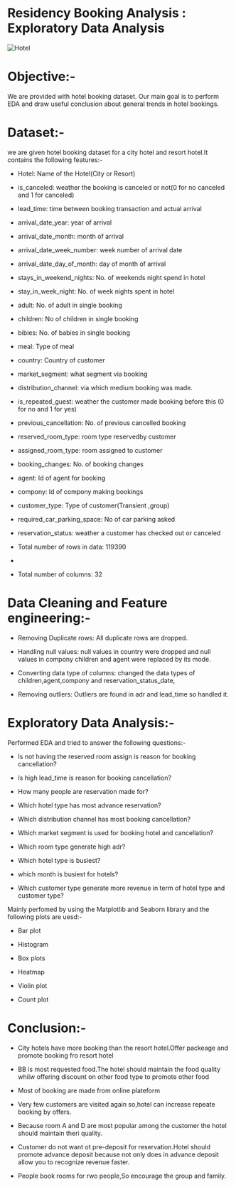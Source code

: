#  Residency Booking Analysis : Exploratory Data Analysis
![Hotel](https://github.com/user-attachments/assets/b4b7b0d0-63f8-4bcc-af8b-3cabd7bb47b2)

# Objective:-
We are provided with hotel booking dataset. Our main goal is to perform EDA and draw useful conclusion about general trends in hotel bookings.
# Dataset:-
we are given hotel booking dataset for a city hotel and resort hotel.It contains the following features:-
- Hotel: Name of the Hotel(City or Resort)

- is_canceled: weather the booking is canceled or not(0 for no canceled and 1 for canceled)

- lead_time: time between booking transaction and actual arrival

- arrival_date_year: year of arrival

- arrival_date_month: month of arrival

- arrival_date_week_number: week number of arrival date

- arrival_date_day_of_month: day of month of arrival

- stays_in_weekend_nights: No. of weekends night spend in hotel

- stay_in_week_night: No. of week nights spent in hotel

- adult: No. of adult in single booking

- children: No of  children in single booking

- bibies: No. of babies in single booking

- meal: Type of meal

- country: Country of customer

- market_segment: what segment via booking

- distribution_channel: via which medium booking was made.

- is_repeated_guest: weather the customer made booking before this (0 for no and 1 for yes)

- previous_cancellation: No. of previous cancelled booking

- reserved_room_type: room type reservedby customer

- assigned_room_type: room assigned to customer

- booking_changes: No. of booking changes

- agent: Id of agent for booking

- compony: Id of compony making bookings

- customer_type: Type of customer(Transient ,group)

- required_car_parking_space: No of car parking asked

- reservation_status: weather a customer has checked out or canceled

- Total number of rows in data: 119390
- 
- Total number of columns: 32

# Data Cleaning and Feature engineering:-

- Removing Duplicate rows: All duplicate rows are dropped.

- Handling null values: null values in country were dropped and null values in compony children and agent were replaced by its mode.

- Converting data type of columns: changed the data types of children,agent,compony and reservation_status_date,

- Removing outliers: Outliers are found in adr and lead_time so handled it.

# Exploratory Data Analysis:-

Performed EDA and tried to answer the following questions:-

- Is not having the reserved room assign is reason for booking cancellation?

- Is high lead_time is reason for booking cancellation?

- How many people are reservation made for?

- Which hotel type has most advance reservation?

- Which distribution channel has most booking cancellation?

- Which market segment is used for booking hotel and cancellation?

- Which room type generate high adr?

- Which hotel type is busiest?

- which month is busiest for hotels?

- Which customer type generate more revenue in term of hotel type and customer type?

Mainly perfomed by using the Matplotlib and Seaborn library and the following plots are uesd:-

- Bar plot

- Histogram

- Box plots

- Heatmap

- Violin plot

- Count plot

# Conclusion:-

- City hotels have more booking than the resort hotel.Offer packeage and promote booking fro resort hotel

- BB is most requested food.The hotel should maintain the food quality whilw offering discount on other food type to promote other food

- Most of booking are made from online plateform

- Very few customers are visited again so,hotel can increase repeate booking by offers.

- Because room A and D are most popular among the customer the hotel should maintain theri quality.

- Customer do not want ot pre-deposit for reservation.Hotel should promote advance deposit because not only does in advance deposit allow you to recognize revenue faster.

- People book rooms for rwo people,So encourage the group and family.    
